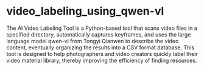 # video_labeling_using_qwen-vl
 The AI Video Labeling Tool is a Python-based tool that scans video files in a specified directory, automatically captures keyframes, and uses the large language model qwen-vl from Tongyi Qianwen to describe the video content, eventually organizing the results into a CSV format database. This tool is designed to help photographers and video creators quickly label their video material library, thereby improving the efficiency of finding resources.
